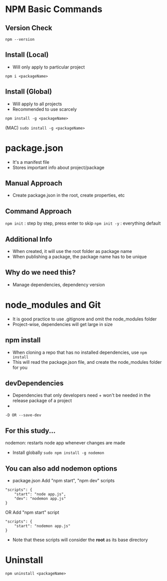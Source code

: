 # NPM Basic Commands

## Version Check

```npm --version```

## Install (Local)
- Will only apply to particular project

```npm i <packageName>```

## Install (Global)
- Will apply to all projects
- Recommended to use scarcely 

```npm install -g <packageName>```

(MAC)
```sudo install -g <packageName>```

# package.json 
- It's a manifest file
- Stores important info about project/package


## Manual Approach
-  Create package.json in the root, create properties, etc

## Command Approach

```npm init``` : step by step, press enter to skip
```npm init -y``` : everything default

## Additional Info
- When created, it will use the root folder as package name
- When publishing a package, the package name has to be unique

## Why do we need this?
- Manage dependencies, dependency version


# node_modules and Git
- It is good practice to use .gitignore and omit the node_modules folder
- Project-wise, dependencies will get large in size

## npm install
- When cloning a repo that has no installed dependencies, use ``` npm install ```
- This will read the package.json file, and create the node_modules folder for you

## devDependencies
- Dependencies that only developers need + won't be needed in the release package of a project
- 
```-D OR --save-dev```

## For this study...
nodemon: restarts node app whenever changes are made
- Install globally
```sudo npm install -g nodemon```

## You can also add nodemon options
- package.json
Add "npm start", "npm dev" scripts
``` 
"scripts": {
	"start": "node app.js",
	"dev": "nodemon app.js"
}
```
OR
Add "npm start" script
``` 
"scripts": {
	"start": "nodemon app.js"
}
```

- Note that these scripts will consider the **root** as its base directory
# Uninstall
```npm uninstall <packageName>```



